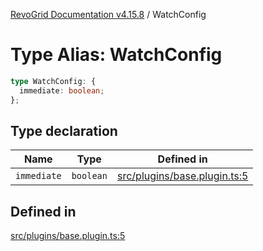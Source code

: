 [RevoGrid Documentation v4.15.8](README.md) / WatchConfig

# Type Alias: WatchConfig

```ts
type WatchConfig: {
  immediate: boolean;
};
```

## Type declaration

| Name | Type | Defined in |
| ------ | ------ | ------ |
| `immediate` | `boolean` | [src/plugins/base.plugin.ts:5](https://github.com/revolist/revogrid/blob/2ac43d2713c9d394ff33675f959c6432bf5aa023/src/plugins/base.plugin.ts#L5) |

## Defined in

[src/plugins/base.plugin.ts:5](https://github.com/revolist/revogrid/blob/2ac43d2713c9d394ff33675f959c6432bf5aa023/src/plugins/base.plugin.ts#L5)
